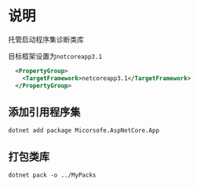 # 说明

托管启动程序集诊断类库

目标框架设置为`notcoreapp3.1`

```xml
  <PropertyGroup>
    <TargetFramework>netcoreapp3.1</TargetFramework>
  </PropertyGroup>
```

## 添加引用程序集

```CLI
dotnet add package Micorsofe.AspNetCore.App
```

## 打包类库

```CLI
dotnet pack -o ../MyPacks
```
